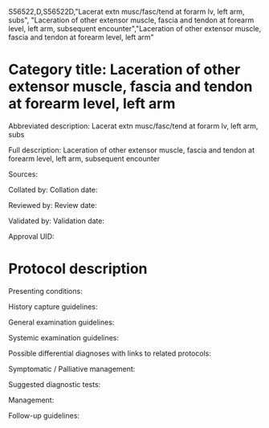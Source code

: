 S56522,D,S56522D,"Lacerat extn musc/fasc/tend at forarm lv, left arm, subs", "Laceration of other extensor muscle, fascia and tendon at forearm level, left arm, subsequent encounter","Laceration of other extensor muscle, fascia and tendon at forearm level, left arm"
# Category title: Laceration of other extensor muscle, fascia and tendon at forearm level, left arm

Abbreviated description: Lacerat extn musc/fasc/tend at forarm lv, left arm, subs

Full description: Laceration of other extensor muscle, fascia and tendon at forearm level, left arm, subsequent encounter

Sources:

Collated by:
Collation date:

Reviewed by:
Review date:

Validated by:
Validation date:

Approval UID:

# Protocol description

Presenting conditions:

History capture guidelines:

General examination guidelines:

Systemic examination guidelines:

Possible differential diagnoses with links to related protocols:

Symptomatic / Palliative management:

Suggested diagnostic tests:

Management:

Follow-up guidelines:
